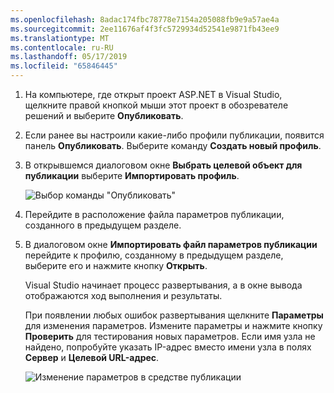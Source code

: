 ```yaml
---
ms.openlocfilehash: 8adac174fbc78778e7154a205088fb9e9a57ae4a
ms.sourcegitcommit: 2ee11676af4f3fc5729934d52541e9871fb43ee9
ms.translationtype: MT
ms.contentlocale: ru-RU
ms.lasthandoff: 05/17/2019
ms.locfileid: "65846445"
---
```


1. На компьютере, где открыт проект ASP.NET в Visual Studio, щелкните правой кнопкой мыши этот проект в обозревателе решений и выберите **Опубликовать**.

1. Если ранее вы настроили какие-либо профили публикации, появится панель **Опубликовать**. Выберите команду **Создать новый профиль**.

1. В открывшемся диалоговом окне **Выбрать целевой объект для публикации** выберите **Импортировать профиль**.

    ![Выбор команды "Опубликовать"](../../deployment/media/tutorial-publish-tool-import-profile.png)

1. Перейдите в расположение файла параметров публикации, созданного в предыдущем разделе.

1. В диалоговом окне **Импортировать файл параметров публикации** перейдите к профилю, созданному в предыдущем разделе, выберите его и нажмите кнопку **Открыть**.

    Visual Studio начинает процесс развертывания, а в окне вывода отображаются ход выполнения и результаты.

    При появлении любых ошибок развертывания щелкните **Параметры** для изменения параметров. Измените параметры и нажмите кнопку **Проверить** для тестирования новых параметров. Если имя узла не найдено, попробуйте указать IP-адрес вместо имени узла в полях **Сервер** и **Целевой URL-адрес**.

    ![Изменение параметров в средстве публикации](../../deployment/media/tutorial-configure-publish-settings-in-tool.png)
